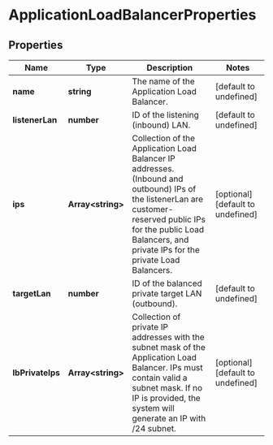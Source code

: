 # ApplicationLoadBalancerProperties

## Properties
| Name | Type | Description | Notes |
| ------------ | ------------- | ------------- | ------------- |
| **name** | **string** | The name of the Application Load Balancer. | [default to undefined] |
| **listenerLan** | **number** | ID of the listening (inbound) LAN. | [default to undefined] |
| **ips** | **Array&lt;string&gt;** | Collection of the Application Load Balancer IP addresses. (Inbound and outbound) IPs of the listenerLan are customer-reserved public IPs for the public Load Balancers, and private IPs for the private Load Balancers. | [optional] [default to undefined] |
| **targetLan** | **number** | ID of the balanced private target LAN (outbound). | [default to undefined] |
| **lbPrivateIps** | **Array&lt;string&gt;** | Collection of private IP addresses with the subnet mask of the Application Load Balancer. IPs must contain valid a subnet mask. If no IP is provided, the system will generate an IP with /24 subnet. | [optional] [default to undefined] |



